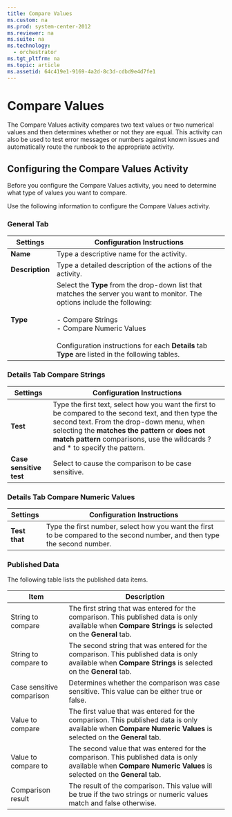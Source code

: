 ```yaml
---
title: Compare Values
ms.custom: na
ms.prod: system-center-2012
ms.reviewer: na
ms.suite: na
ms.technology: 
  - orchestrator
ms.tgt_pltfrm: na
ms.topic: article
ms.assetid: 64c419e1-9169-4a2d-8c3d-cdbd9e4d7fe1
---
```

# Compare Values
The Compare Values activity compares two text values or two numerical values and then determines whether or not they are equal. This activity can also be used to test error messages or numbers against known issues and automatically route the runbook to the appropriate activity.

## Configuring the Compare Values Activity
Before you configure the Compare Values activity, you need to determine what type of values you want to compare.

Use the following information to configure the Compare Values activity.

### General Tab

|Settings|Configuration Instructions|
|------------|------------------------------|
|**Name**|Type a descriptive name for the activity.|
|**Description**|Type a detailed description of the actions of the activity.|
|**Type**|Select the **Type** from the drop\-down list that matches the server you want to monitor. The options include the following:<br /><br />-   Compare Strings<br />-   Compare Numeric Values<br /><br />Configuration instructions for each **Details** tab **Type** are listed in the following tables.|

### Details Tab Compare Strings

|Settings|Configuration Instructions|
|------------|------------------------------|
|**Test**|Type the first text, select how you want the first to be compared to the second text, and then type the second text. From the drop\-down menu, when selecting the **matches the pattern** or **does not match pattern** comparisons, use the wildcards ? and \* to specify the pattern.|
|**Case sensitive test**|Select to cause the comparison to be case sensitive.|

### Details Tab Compare Numeric Values

|Settings|Configuration Instructions|
|------------|------------------------------|
|**Test that**|Type the first number, select how you want the first to be compared to the second number, and then type the second number.|

### Published Data
The following table lists the published data items.

|Item|Description|
|--------|---------------|
|String to compare|The first string that was entered for the comparison. This published data is only available when **Compare Strings** is selected on the **General** tab.|
|String to compare to|The second string that was entered for the comparison. This published data is only available when **Compare Strings** is selected on the **General** tab.|
|Case sensitive comparison|Determines whether the comparison was case sensitive. This value can be either true or false.|
|Value to compare|The first value that was entered for the comparison. This published data is only available when **Compare Numeric Values** is selected on the **General** tab.|
|Value to compare to|The second value that was entered for the comparison. This published data is only available when **Compare Numeric Values** is selected on the **General** tab.|
|Comparison result|The result of the comparison. This value will be true if the two strings or numeric values match and false otherwise.|

